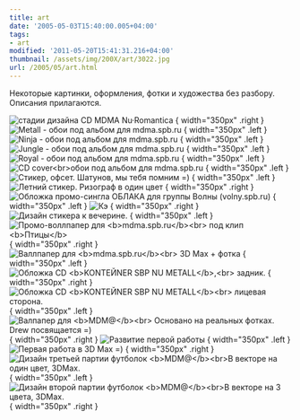 ```yaml
---
title: art
date: '2005-05-03T15:40:00.005+04:00'
tags:
- art
modified: '2011-05-20T15:41:31.216+04:00'
thumbnail: /assets/img/200X/art/3022.jpg
url: /2005/05/art.html
---
```


Некоторые картинки, оформления, фотки и художества без разбору. Описания прилагаются.

![](/assets/img/200X/art/3019.jpg "стадии дизайна CD MDMA Nu·Romantica")
{ width="350px" .right }
![](/assets/img/200X/art/3022.jpg "Metall - обои под альбом для mdma.spb.ru")
{ width="350px" .left }
![](/assets/img/200X/art/3024.jpg "Ninja - обои под альбом для mdma.spb.ru")
{ width="350px" .left }
![](/assets/img/200X/art/3020.jpg "Jungle - обои под альбом для mdma.spb.ru")
{ width="350px" .left }
![](/assets/img/200X/art/3021.jpg "Royal - обои под альбом для mdma.spb.ru")
{ width="350px" .left }
![](/assets/img/200X/art/3023.jpg "CD cover<br>обои под альбом для mdma.spb.ru")
{ width="350px" .left }
![](/assets/img/200X/art/3018.jpg "Стикер, офсет. Шатунов, мы тебя помним =)")
{ width="350px" .left }
![](/assets/img/200X/art/3017.jpg "Летний стикер. Ризограф в один цвет")
{ width="350px" .right }
![](/assets/img/200X/art/3016.jpg "Обложка промо-сингла ОБЛАКА для группы Волны (volny.spb.ru)")
{ width="350px" .left }
![](/assets/img/200X/art/3015.jpg "Кэ")
{ width="350px" .right }
![](/assets/img/200X/art/3014.jpg "Дизайн стикера к вечерине.")
{ width="350px" .left }
![](/assets/img/200X/art/3013.jpg "Промо-воллпапер для <b>mdma.spb.ru</b><br> под клип <b>Птицы</b>")
{ width="350px" .right }
![](/assets/img/200X/art/3012.jpg "Валлпапер для <b>mdma.spb.ru</b><br> 3D Max + фотка")
{ width="350px" .left }
![](/assets/img/200X/art/3011.jpg "Обложка CD <b>KONTEЙNER SBP NU METALL</b>,<br> задник.")
{ width="350px" .right }
![](/assets/img/200X/art/3010.jpg "Обложка CD <b>KONTEЙNER SBP NU METALL</b><br> лицевая сторона.")
{ width="350px" .left }
![](/assets/img/200X/art/3009.jpg "Валпапер для <b>MDM@</b><br> Основано на реальных фотках. Drew посвящается =)")
{ width="350px" .right }
![](/assets/img/200X/art/3008.jpg "Развитие первой работы")
{ width="350px" .left }
![](/assets/img/200X/art/3007.jpg "Первая работа в 3D Max =)")
{ width="350px" .right }
![](/assets/img/200X/art/3006.jpg "Дизайн третьей партии футболок <b>MDM@</b><br>В векторе на один цвет, 3DMax.")
{ width="350px" .left }
![](/assets/img/200X/art/3004.jpg "Дизайн второй партии футболок <b>MDM@</b><br>В векторе на 3 цвета, 3DMax.")
{ width="350px" .right }
